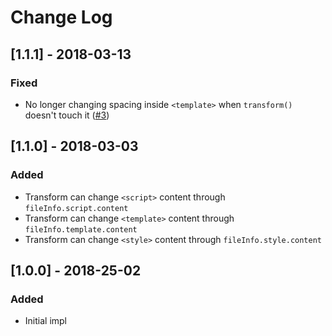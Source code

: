 # Change Log

## [1.1.1] - 2018-03-13
### Fixed

- No longer changing spacing inside `<template>` when `transform()` doesn't touch it ([#3](https://github.com/psalaets/vue-jscodeshift-adapter/issues/3))

## [1.1.0] - 2018-03-03
### Added

- Transform can change `<script>` content through `fileInfo.script.content`
- Transform can change `<template>` content through `fileInfo.template.content`
- Transform can change `<style>` content through `fileInfo.style.content`

## [1.0.0] - 2018-25-02
### Added

- Initial impl